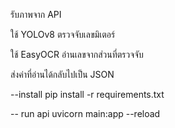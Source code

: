
รับภาพจาก API

ใช้ YOLOv8 ตรวจจับเลขมิเตอร์

ใช้ EasyOCR อ่านเลขจากส่วนที่ตรวจจับ

ส่งค่าที่อ่านได้กลับไปเป็น JSON

--install
pip install -r requirements.txt

-- run api
uvicorn main:app --reload
